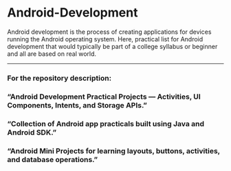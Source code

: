 # Android-Development
Android development is the process of creating applications for devices running the Android operating system.
Here, practical list for Android development that would typically be part of a college syllabus or beginner and all are based on real world.<hr />

### For the repository description:
 ### “Android Development Practical Projects — Activities, UI Components, Intents, and Storage APIs.”
 ### “Collection of Android app practicals built using Java and Android SDK.”
 ### “Android Mini Projects for learning layouts, buttons, activities, and database operations.”
